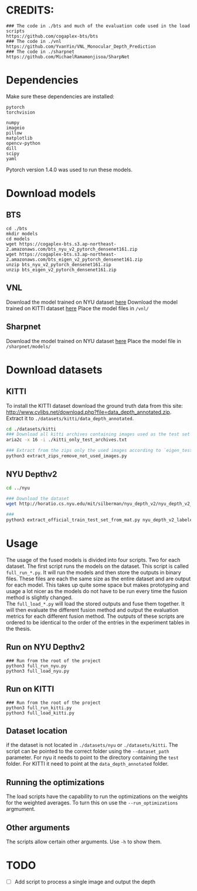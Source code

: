 # CREDITS:
```
### The code in ./bts and much of the evaluation code used in the load scripts
https://github.com/cogaplex-bts/bts
### The code in ./vnl
https://github.com/YvanYin/VNL_Monocular_Depth_Prediction
### The code in ./sharpnet
https://github.com/MichaelRamamonjisoa/SharpNet
```

# Dependencies
Make sure these dependencies are installed:
```
pytorch
torchvision

numpy
imageio
pillow
matplotlib
opencv-python
dill
scipy
yaml
```
Pytorch version 1.4.0 was used to run these models.  

# Download models
## BTS
```
cd ./bts
mkdir models
cd models
wget https://cogaplex-bts.s3.ap-northeast-2.amazonaws.com/bts_nyu_v2_pytorch_densenet161.zip
wget https://cogaplex-bts.s3.ap-northeast-2.amazonaws.com/bts_eigen_v2_pytorch_densenet161.zip
unzip bts_nyu_v2_pytorch_densenet161.zip
unzip bts_eigen_v2_pytorch_densenet161.zip
```

## VNL
Download the model trained on NYU dataset [here](https://cloudstor.aarnet.edu.au/plus/s/7kdsKYchLdTi53p) 
Download the model trained on KITTI dataset [here](https://cloudstor.aarnet.edu.au/plus/s/eviO16z68cKbip5) 
Place the model files in `/vnl/`

## Sharpnet
Download the model  trained on NYU dataset [here](https://drive.google.com/open?id=1UTruzxPxQdoxF44X7D27f8rISFU0bKMK)
Place the model file in `/sharpnet/models/`

# Download datasets
## KITTI
To install the KITTI dataset download the ground truth data from this site: http://www.cvlibs.net/download.php?file=data_depth_annotated.zip.    
Extract it to `./datasets/kitti/data_depth_annotated`.  
``` bash
cd ./datasets/kitti
### Download all kitti archives containing images used as the test set images.
aria2c -x 16 -i ./kitti_only_test_archives.txt

### Extract from the zips only the used images according to `eigen_test_files_with_gt.txt`
python3 extract_zips_remove_not_used_images.py

```


## NYU Depthv2
``` bash
cd ../nyu

### Download the dataset
wget http://horatio.cs.nyu.edu/mit/silberman/nyu_depth_v2/nyu_depth_v2_labeled.mat

###
python3 extract_official_train_test_set_from_mat.py nyu_depth_v2_labeled.mat splits.mat .

```

# Usage

The usage of the fused models is divided into four scripts. Two for each dataset. The first script runs the models on the dataset. This script is called `full_run_*.py`. It will run the models and then store the outputs in binary files. These files are each the same size as the entire dataset and are output for each model. This takes up quite some space but makes prototyping and usage a lot nicer as the models do not have to be run every time the fusion method is slightly changed.  
The `full_load_*.py` will load the stored outputs and fuse them together. It will then evaluate the different fusion method and output the evaluation metrics for each different fusion method. The outputs of these scripts are ordered to be identical to the order of the entries in the experiment tables in the thesis.  

## Run on NYU Depthv2

```
### Run from the root of the project
python3 full_run_nyu.py
python3 full_load_nyu.py
```
## Run on KITTI

```
### Run from the root of the project
python3 full_run_kitti.py
python3 full_load_kitti.py
```
## Dataset location
if the dataset is not located in `./datasets/nyu` or `./datasets/kitti`. The script can be pointed to the correct folder using the `--dataset_path` parameter. For nyu it needs to point to the directory containing the `test` folder. For KITTI it need to point at the `data_depth_annotated` folder.

## Running the optimizations
The load scripts have the capability to run the optimizations on the weights for the weighted averages. To turn this on use the `--run_optimizations` argmument.

## Other arguments
The scripts allow certain other arguments. Use `-h` to show them.


# TODO
- [ ] Add script to process a single image and output the depth
